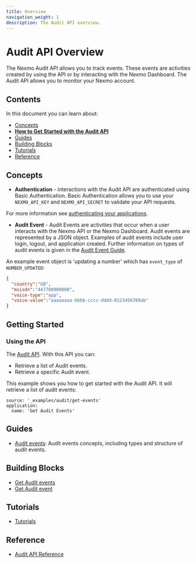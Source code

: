```yaml
---
title: Overview
navigation_weight: 1
description: The Audit API overview.
---
```


# Audit API Overview

The Nexmo Audit API allows you to track events. These events are activities created by using the API or 
by interacting with the Nexmo Dashboard. The Audit API allows you to monitor your Nexmo account.

## Contents

In this document you can learn about:

* [Concepts](#concepts)
* [**How to Get Started with the Audit API**](#getting-started)
* [Guides](#guides)
* [Building Blocks](#building-blocks)
* [Tutorials](#tutorials)
* [Reference](#reference)

## Concepts

* **Authentication** - interactions with the Audit API are authenticated using Basic Authentication. Basic Authentication allows you to use your `NEXMO_API_KEY` and `NEXMO_API_SECRET` to validate your API requests.

For more information see [authenticating your applications](/concepts/guides/authentication).

* **Audit Event** - Audit Events are activities that occur when a user interacts with the Nexmo API or the Nexmo Dashboard. Audit events are represented by a JSON object. Examples of audit events include user login, logout, and application created. Further information on types of audit events is given in the [Audit Event Guide](/audit/guides/audit-events).

An example event object is 'updating a number' which has `event_type` of `NUMBER_UPDATED`:

``` json
{
  "country":"GB",
  "msisdn":"447700900000",
  "voice-type":"app",
  "voice-value":"aaaaaaaa-bbbb-cccc-dddd-0123456789ab"
}
```

## Getting Started

### Using the API

The [Audit API](/api/audit). With this API you can:

* Retrieve a list of Audit events.
* Retrieve a specific Audit event.

This example shows you how to get started with the Audit API. It will retrieve a list of audit events:

```building_blocks
source: '_examples/audit/get-events'
application:
  name: 'Get Audit Events'
```

## Guides

* [Audit events](guides/audit-events): Audit events concepts, including types and structure of audit events.

## Building Blocks

* [Get Audit events](/audit/building-blocks/get-audit-events)
* [Get Audit event](/audit/building-blocks/get-audit-event)

## Tutorials

* [Tutorials](/audit/tutorials)

## Reference

* [Audit API Reference](/api/audit)
